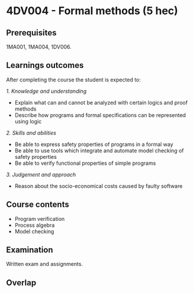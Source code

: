 # 4DV004 - Formal methods (5 hec)

## Prerequisites

1MA001, 1MA004, 1DV006.

## Learnings outcomes

After completing the course the student is expected to:

*1. Knowledge and understanding*

- Explain what can and cannot be analyzed with certain logics and proof methods
- Describe how programs and formal specifications can be represented using logic

*2.	Skills and abilities*

- Be able to express safety properties of programs in a formal way
- Be able to use tools which integrate and automate model checking of safety properties
- Be able to verify functional properties of simple programs

*3.	Judgement and approach*

- Reason about the socio-economical costs caused by faulty software

## Course contents

- Program verification
- Process algebra
- Model checking

## Examination

Written exam and assignments.

## Overlap
